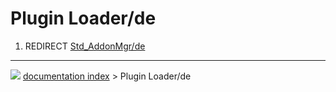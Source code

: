 # Plugin Loader/de
1.  REDIRECT [Std\_AddonMgr/de](Std_AddonMgr/de.md)



---
![](images/Right_arrow.png) [documentation index](../README.md) > Plugin Loader/de
